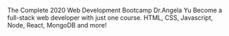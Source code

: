 The Complete 2020 Web Development Bootcamp
Dr.Angela Yu
Become a full-stack web developer with just one course. HTML, CSS, Javascript, Node, React, MongoDB and more!
